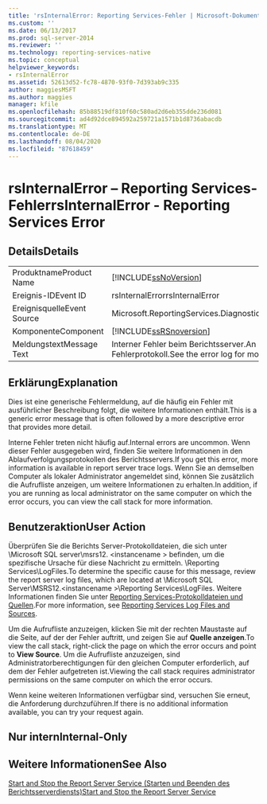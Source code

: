 ```yaml
---
title: 'rsInternalError: Reporting Services-Fehler | Microsoft-Dokumentation'
ms.custom: ''
ms.date: 06/13/2017
ms.prod: sql-server-2014
ms.reviewer: ''
ms.technology: reporting-services-native
ms.topic: conceptual
helpviewer_keywords:
- rsInternalError
ms.assetid: 52613d52-fc78-4870-93f0-7d393ab9c335
author: maggiesMSFT
ms.author: maggies
manager: kfile
ms.openlocfilehash: 85b88519df810f60c580ad2d6eb355dde236d081
ms.sourcegitcommit: ad4d92dce894592a259721a1571b1d8736abacdb
ms.translationtype: MT
ms.contentlocale: de-DE
ms.lasthandoff: 08/04/2020
ms.locfileid: "87618459"
---
```

# <a name="rsinternalerror---reporting-services-error"></a><span data-ttu-id="5b4b0-102">rsInternalError – Reporting Services-Fehler</span><span class="sxs-lookup"><span data-stu-id="5b4b0-102">rsInternalError - Reporting Services Error</span></span>
    
## <a name="details"></a><span data-ttu-id="5b4b0-103">Details</span><span class="sxs-lookup"><span data-stu-id="5b4b0-103">Details</span></span>  
  
|||  
|-|-|  
|<span data-ttu-id="5b4b0-104">Produktname</span><span class="sxs-lookup"><span data-stu-id="5b4b0-104">Product Name</span></span>|[!INCLUDE[ssNoVersion](../../includes/ssnoversion-md.md)]|  
|<span data-ttu-id="5b4b0-105">Ereignis-ID</span><span class="sxs-lookup"><span data-stu-id="5b4b0-105">Event ID</span></span>|<span data-ttu-id="5b4b0-106">rsInternalError</span><span class="sxs-lookup"><span data-stu-id="5b4b0-106">rsInternalError</span></span>|  
|<span data-ttu-id="5b4b0-107">Ereignisquelle</span><span class="sxs-lookup"><span data-stu-id="5b4b0-107">Event Source</span></span>|<span data-ttu-id="5b4b0-108">Microsoft.ReportingServices.Diagnostics.Utilities.ErrorStrings</span><span class="sxs-lookup"><span data-stu-id="5b4b0-108">Microsoft.ReportingServices.Diagnostics.Utilities.ErrorStrings</span></span>|  
|<span data-ttu-id="5b4b0-109">Komponente</span><span class="sxs-lookup"><span data-stu-id="5b4b0-109">Component</span></span>|[!INCLUDE[ssRSnoversion](../../includes/ssrsnoversion-md.md)]|  
|<span data-ttu-id="5b4b0-110">Meldungstext</span><span class="sxs-lookup"><span data-stu-id="5b4b0-110">Message Text</span></span>|<span data-ttu-id="5b4b0-111">Interner Fehler beim Berichtsserver.</span><span class="sxs-lookup"><span data-stu-id="5b4b0-111">An internal error occurred on the report server.</span></span> <span data-ttu-id="5b4b0-112">Weitere Informationen finden Sie im Fehlerprotokoll.</span><span class="sxs-lookup"><span data-stu-id="5b4b0-112">See the error log for more details.</span></span>|  
  
## <a name="explanation"></a><span data-ttu-id="5b4b0-113">Erklärung</span><span class="sxs-lookup"><span data-stu-id="5b4b0-113">Explanation</span></span>  
 <span data-ttu-id="5b4b0-114">Dies ist eine generische Fehlermeldung, auf die häufig ein Fehler mit ausführlicher Beschreibung folgt, die weitere Informationen enthält.</span><span class="sxs-lookup"><span data-stu-id="5b4b0-114">This is a generic error message that is often followed by a more descriptive error that provides more detail.</span></span>  
  
 <span data-ttu-id="5b4b0-115">Interne Fehler treten nicht häufig auf.</span><span class="sxs-lookup"><span data-stu-id="5b4b0-115">Internal errors are uncommon.</span></span> <span data-ttu-id="5b4b0-116">Wenn dieser Fehler ausgegeben wird, finden Sie weitere Informationen in den Ablaufverfolgungsprotokollen des Berichtsservers.</span><span class="sxs-lookup"><span data-stu-id="5b4b0-116">If you get this error, more information is available in report server trace logs.</span></span> <span data-ttu-id="5b4b0-117">Wenn Sie an demselben Computer als lokaler Administrator angemeldet sind, können Sie zusätzlich die Aufrufliste anzeigen, um weitere Informationen zu erhalten.</span><span class="sxs-lookup"><span data-stu-id="5b4b0-117">In addition, if you are running as local administrator on the same computer on which the error occurs, you can view the call stack for more information.</span></span>  
  
## <a name="user-action"></a><span data-ttu-id="5b4b0-118">Benutzeraktion</span><span class="sxs-lookup"><span data-stu-id="5b4b0-118">User Action</span></span>  
 <span data-ttu-id="5b4b0-119">Überprüfen Sie die Berichts Server-Protokolldateien, die sich unter \Microsoft SQL server\msrs12. \<instancename > befinden, um die spezifische Ursache für diese Nachricht zu ermitteln. \Reporting Services\LogFiles.</span><span class="sxs-lookup"><span data-stu-id="5b4b0-119">To determine the specific cause for this message, review the report server log files, which are located at \Microsoft SQL Server\MSRS12.\<instancename >\Reporting Services\LogFiles.</span></span> <span data-ttu-id="5b4b0-120">Weitere Informationen finden Sie unter [Reporting Services-Protokolldateien und Quellen](../report-server/reporting-services-log-files-and-sources.md).</span><span class="sxs-lookup"><span data-stu-id="5b4b0-120">For more information, see [Reporting Services Log Files and Sources](../report-server/reporting-services-log-files-and-sources.md).</span></span>  
  
 <span data-ttu-id="5b4b0-121">Um die Aufrufliste anzuzeigen, klicken Sie mit der rechten Maustaste auf die Seite, auf der der Fehler auftritt, und zeigen Sie auf **Quelle anzeigen**.</span><span class="sxs-lookup"><span data-stu-id="5b4b0-121">To view the call stack, right-click the page on which the error occurs and point to **View Source**.</span></span> <span data-ttu-id="5b4b0-122">Um die Aufrufliste anzuzeigen, sind Administratorberechtigungen für den gleichen Computer erforderlich, auf dem der Fehler aufgetreten ist.</span><span class="sxs-lookup"><span data-stu-id="5b4b0-122">Viewing the call stack requires administrator permissions on the same computer on which the error occurs.</span></span>  
  
 <span data-ttu-id="5b4b0-123">Wenn keine weiteren Informationen verfügbar sind, versuchen Sie erneut, die Anforderung durchzuführen.</span><span class="sxs-lookup"><span data-stu-id="5b4b0-123">If there is no additional information available, you can try your request again.</span></span>  
  
## <a name="internal-only"></a><span data-ttu-id="5b4b0-124">Nur intern</span><span class="sxs-lookup"><span data-stu-id="5b4b0-124">Internal-Only</span></span>  
  
## <a name="see-also"></a><span data-ttu-id="5b4b0-125">Weitere Informationen</span><span class="sxs-lookup"><span data-stu-id="5b4b0-125">See Also</span></span>  
 [<span data-ttu-id="5b4b0-126">Start and Stop the Report Server Service (Starten und Beenden des Berichtsserverdiensts)</span><span class="sxs-lookup"><span data-stu-id="5b4b0-126">Start and Stop the Report Server Service</span></span>](../report-server/start-and-stop-the-report-server-service.md)  
  
  
